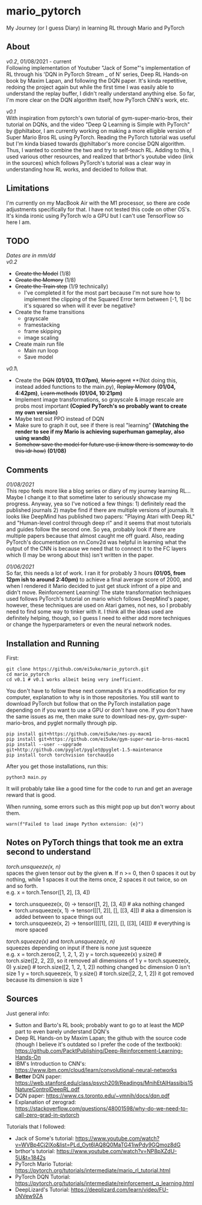 # mario_pytorch
My Journey (or I guess Diary) in learning RL through Mario and PyTorch

## About
*v0.2*, 01/08/2021 - current\
Following implementation of Youtuber "Jack of Some"'s implementation of RL through his 'DQN in PyTorch Stream _ of N' series, Deep RL Hands-on book by Maxim Lapan, and following the DQN paper. It's kinda repetitive, redoing the project again but while the first time I was easily able to understand the replay buffer, I didn't really understand anything else. So far, I'm more clear on the DQN algorithm itself, how PyTorch CNN's work, etc.

*v0.1*\
With inspiration from pytorch's own tutorial of gym-super-mario-bros, their tutorial on DQNs, and the video "Deep Q Learning is Simple with PyTorch" by @philtabor, I am currently working on making a more elligible version of Super Mario Bros RL using PyTorch. Reading the PyTorch tutorial was useful but I'm kinda biased towards @philtabor's more concise DQN algorithm. Thus, I wanted to combine the two and try to self-teach RL. Adding to this, I used various other resources, and realized that brthor's youtube video (link in the sources) which follows PyTorch's tutorial was a clear way in understanding how RL works, and decided to follow that.

## Limitations
I'm currently on my MacBook Air with the M1 processor, so there are code adjustments specifically for that. I have not tested this code on other OS's. It's kinda ironic using PyTorch w/o a GPU but I can't use TensorFlow so here I am.

## TODO
*Dates are in mm/dd*\
*v0.2*
- ~~Create the Model~~ (1/8)
- ~~Create the Memory~~ (1/8)
- ~~Create the Train step~~ (1/9 technically)
    - I've completed it for the most part because I'm not sure how to implement the clipping of the Squared Error term between [-1, 1] bc it's squared so when will it ever be negative?
- Create the frame transitions
    - grayscale
    - framestacking
    - frame skipping
    - image scaling
- Create main run file
    - Main run loop
    - Save model

*v0.1*\
- Create the ~~DQN~~ **(01/03, 11:07pm)**, ~~Mario agent~~ **(Not doing this, instead added functions to the main.py), ~~Replay Memory~~ **(01/04, 4:42pm)**, ~~Learn methods~~ **(01/04, 10:21pm)**
- Implement image transformations, so grayscale & image rescale are probs most important **(Copied PyTorch's so probably want to create my own version)**
- Maybe test out PPO instead of DQN
- Make sure to graph it out, see if there is real "learning" **(Watching the render to see if my Mario is achieving superhuman gameplay, also using wandb)**
- ~~Somehow save the model for future use (i know there is someway to do this idr how)~~ **(01/08)**

## Comments
*01/08/2021*\
This repo feels more like a blog series or diary of my journey learning RL... Maybe I change it to that sometime later to seriously showcase my progress. Anyway, yea so I've noticed a few things: 1) definitely read the published journals 2) maybe find if there are multiple versions of journals. It looks like DeepMind has published two papers: "Playing Atari with Deep RL" and "Human-level control through deep rl" and it seems that most tutorials and guides follow the second one. So yea, probably look if there are multiple papers because that almost caught me off guard. Also, reading PyTorch's documentation on nn.Conv2d was helpful in learning what the output of the CNN is because we need that to connect it to the FC layers which (I may be wrong about this) isn't written in the paper. 

*01/06/2021*\
So far, this needs a lot of work. I ran it for probably 3 hours **(01/05, from 12pm ish to around 2:40pm)** to achieve a final average score of 2000, and when I rendered it Mario decided to just get stuck infront of a pipe and didn't move. Reinforcement Learning! The state transformation techniques used follows PyTorch's tutorial on mario which follows DeepMind's paper, however, these techniques are used on Atari games, not nes, so I probably need to find some way to tinker with it. I think all the ideas used are definitely helping, though, so I guess I need to either add more techniques or change the hyperparameters or even the neural network nodes.

## Installation and Running
First:
```shell
git clone https://github.com/ei5uke/mario_pytorch.git
cd mario_pytorch
cd v0.1 # v0.1 works albeit being very inefficient.
```

You don't have to follow these next commands it's a modification for my computer, explanation to why is in those repositories. You still want to download PyTorch but follow that on the PyTorch installation page depending on if you want to use a GPU or don't have one. If you don't have the same issues as me, then make sure to download nes-py, gym-super-mario-bros, and pyglet normally through pip.
```shell
pip install git+https://github.com/ei5uke/nes-py-macm1
pip install git+https://github.com/ei5uke/gym-super-mario-bros-macm1
pip install --user --upgrade git+http://github.com/pyglet/pyglet@pyglet-1.5-maintenance
pip install torch torchvision torchaudio
```

After you get those installations, run this:
```shell
python3 main.py
```
It will probably take like a good time for the code to run and get an average reward that is good.


When running, some errors such as this might pop up but don't worry about them.
```shell
warn(f"Failed to load image Python extension: {e}")
```

## Notes on PyTorch things that took me an extra second to understand
*torch.unsqueeze(x, n)*\
spaces the given tensor out by the given **n**. If n >= 0, then 0 spaces it out by nothing, while 1 spaces it out the items once, 2 spaces it out twice, so on and so forth.\
e.g. x = torch.Tensor([1, 2], [3, 4])
- torch.unsqueeze(x, 0) -> tensor([1, 2], [3, 4]) # aka nothing changed
- torch.unsqueeze(x, 1) -> tensor([[1, 2]], [], [[3, 4]]) # aka a dimension is added between to space things out
- torch.unsqueeze(x, 2) -> tensor([[[1], [2]], [], [[3], [4]]]) # everything is more spaced

*torch.squeeze(x)* and *torch.unsqueeze(x, n)*\
squeezes depending on input if there is none just squeeze\
e.g. x = torch.zeros(2, 1, 2, 1, 2)
y = torch.squeeze(x)
y.size() # torch.size([2, 2, 2]), so it removed all dimensions of 1
y = torch.squeeze(x, 0)
y.size() # torch.size([2, 1, 2, 1, 2]) nothing changed bc dimension 0 isn't size 1
y = torch.squeeze(x, 1)
y.size() # torch.size([2, 2, 1, 2]) it got removed because its dimension is size 1

## Sources
Just general info:
- Sutton and Barto's RL book; probably want to go to at least the MDP part to even barely understand DQN's
- Deep RL Hands-on by Maxim Lapan; the github with the source code (though I believe it's outdated so I prefer the code of the textbook): https://github.com/PacktPublishing/Deep-Reinforcement-Learning-Hands-On
- IBM's Introduction to CNN's: https://www.ibm.com/cloud/learn/convolutional-neural-networks
- **Better** DQN paper: https://web.stanford.edu/class/psych209/Readings/MnihEtAlHassibis15NatureControlDeepRL.pdf
- DQN paper: https://www.cs.toronto.edu/~vmnih/docs/dqn.pdf
- Explanation of zerograd: https://stackoverflow.com/questions/48001598/why-do-we-need-to-call-zero-grad-in-pytorch

Tutorials that I followed:
- Jack of Some's tutorial: https://www.youtube.com/watch?v=WVBp4Cj2lXo&list=PLd_Oyt6lAQ8Q0MaTG41iwPdy9GQmoz8dG
- brthor's tutorial: https://www.youtube.com/watch?v=NP8pXZdU-5U&t=1842s
- PyTorch Mario Tutorial: https://pytorch.org/tutorials/intermediate/mario_rl_tutorial.html
- PyTorch DQN Tutorial: https://pytorch.org/tutorials/intermediate/reinforcement_q_learning.html
- DeepLizard's Tutorial: https://deeplizard.com/learn/video/FU-sNVew9ZA